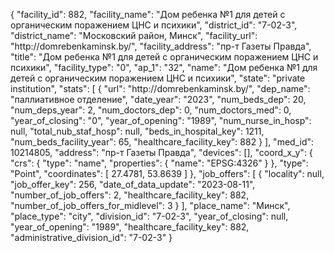 {
    "facility_id": 882,
    "facility_name": "Дом ребенка №1 для детей с органическим поражением ЦНС и психики",
    "district_id": "7-02-3",
    "district_name": "Московский район, Минск",
    "facility_url": "http:\/\/domrebenkaminsk.by\/",
    "facility_address": "пр-т Газеты Правда",
    "title": "Дом ребенка №1 для детей с органическим поражением ЦНС и психики",
    "facility_type": "0",
    "ap_1": "32",
    "name": "Дом ребенка №1 для детей с органическим поражением ЦНС и психики",
    "state": "private institution",
    "stats": [
        {
            "url": "http:\/\/domrebenkaminsk.by\/",
            "dep_name": "паллиативное отделение",
            "date_year": "2023",
            "num_beds_dep": 20,
            "num_deps_year": 2,
            "num_doctors_dep": 0,
            "num_doctors_med": 0,
            "year_of_closing": "0",
            "year_of_opening": "1989",
            "num_nurse_in_hosp": null,
            "total_nub_staf_hosp": null,
            "beds_in_hospital_key": 1211,
            "num_beds_facility_year": 65,
            "healthcare_facility_key": 882
        }
    ],
    "med_id": 10214805,
    "address": "пр-т Газеты Правда",
    "devices": [],
    "coord_x_y": {
        "crs": {
            "type": "name",
            "properties": {
                "name": "EPSG:4326"
            }
        },
        "type": "Point",
        "coordinates": [
            27.4781,
            53.8639
        ]
    },
    "job_offers": [
        {
            "locality": null,
            "job_offer_key": 256,
            "date_of_data_update": "2023-08-11",
            "number_of_job_offers": 2,
            "healthcare_facility_key": 882,
            "number_of_job_offers_for_midlevel": 3
        }
    ],
    "place_name": "Минск",
    "place_type": "city",
    "division_id": "7-02-3",
    "year_of_closing": null,
    "year_of_opening": "1989",
    "healthcare_facility_key": 882,
    "administrative_division_id": "7-02-3"
}